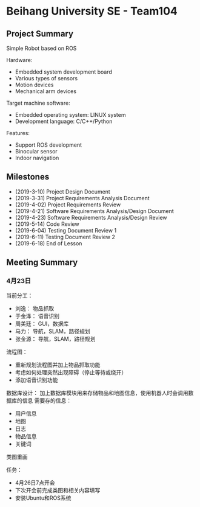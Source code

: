 ﻿# Beihang University SE - Team104
## Project Summary
Simple Robot based on ROS

Hardware: 
* Embedded system development board
* Various types of sensors
* Motion devices
* Mechanical arm devices

Target machine software:
* Embedded operating system: LINUX system
* Development language: C/C++/Python

Features:
* Support ROS development
* Binocular sensor
* Indoor navigation

## Milestones
* (2019-3-10) Project Design Document
* (2019-3-31) Project Requirements Analysis Document
* (2019-4-02) Project Requirements Review
* (2019-4-21) Software Requirements Analysis/Design Document
* (2019-4-23) Software Requirements Analysis/Design Review
* (2019-5-14) Code Review
* (2019-6-04) Testing Document Review 1
* (2019-6-11) Testing Document Review 2
* (2019-6-18) End of Lesson

## Meeting Summary
### 4月23日

当前分工：
* 刘逸：		物品抓取
* 于金泽：	语音识别
* 周美廷：	GUI，数据库
* 马力：		导航，SLAM，路径规划
* 张金源：	导航，SLAM，路径规划

流程图：
* 重新规划流程图并加上物品抓取功能
* 考虑如何处理突然出现障碍（停止等待或绕开）
* 添加语音识别功能

数据库设计：
加上数据库模块用来存储物品和地图信息，使用机器人时会调用数据库的信息
需要存的信息：
* 用户信息
* 地图
* 日志
* 物品信息
* 关键词

类图重画

任务：
* 4月26日7点开会
* 下次开会前完成类图和相关内容填写
* 安装Ubuntu和ROS系统